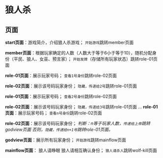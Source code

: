 # 狼人杀
## 页面
**start页面**：游戏简介，介绍狼人杀游戏；
`开始游戏`跳转member页面

**member页面**：根据玩家确定的人数（人数大于等于6小于等于10），随机分配身份（平民、狼人、女巫、预言家）；
`开始发牌`（存储所有玩家状态）跳转role-01页面

**role-01页面**：展示玩家号码；
`查看1号身份`跳转role-02页面

**role-02页面**：展示该号码玩家身份；
`隐藏，传递给2号`跳转role-01页面

**role-01页面**：展示玩家号码；
`查看2号身份`跳转role-02页面

**role-02页面**：展示该号码玩家身份；
`隐藏，传递给3号`跳转role-01页面
...
**role-01页面**：展示玩家号码；
`查看n号身份`跳转role-02页面

**role-02页面**：展示该号码玩家身份；
*判断：n等于玩家人数，`传递给上帝`跳转godview页面*
*否则，`隐藏，传递给n+1号`跳转role-01页面。*

**godview页面**：展示所有玩家身份；
`开始游戏`跳转mainflow页面

**mainflow页面**：
狼人请睁眼 狼人请相互确认身份；
`狼人请杀人`跳转wolf-kill页面
